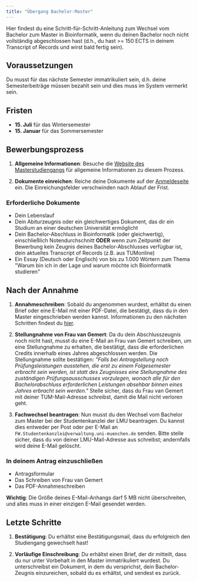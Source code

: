 ```yaml
---
title: "Übergang Bachelor-Master"
---
```


Hier findest du eine Schritt-für-Schritt-Anleitung zum Wechsel vom Bachelor zum Master in Bioinformatik, wenn du deinen Bachelor noch nicht vollständig abgeschlossen hast (d.h., du hast >= 150 ECTS in deinem Transcript of Records und wirst bald fertig sein).

## Voraussetzungen

Du musst für das nächste Semester immatrikuliert sein, d.h. deine Semesterbeiträge müssen bezahlt sein und dies muss im System vermerkt sein.

## Fristen

- **15. Juli** für das Wintersemester
- **15. Januar** für das Sommersemester

## Bewerbungsprozess

1. **Allgemeine Informationen**: Besuche die [Website des Masterstudiengangs](https://www.bio.ifi.lmu.de/studium/studiengaenge_bioinformatik/master/index.html) für allgemeine Informationen zu diesem Prozess.

2. **Dokumente einreichen**: Reiche deine Dokumente auf der [Anmeldeseite](https://www.bio.ifi.lmu.de/studium/studiengaenge_bioinformatik/efv-anmeldung/index.html) ein. Die Einreichungsfelder verschwinden nach Ablauf der Frist.

### Erforderliche Dokumente

- Dein Lebenslauf
- Dein Abiturzeugnis oder ein gleichwertiges Dokument, das dir ein Studium an einer deutschen Universität ermöglicht
- Dein Bachelor-Abschluss in Bioinformatik (oder gleichwertig), einschließlich Notendurchschnitt **ODER** wenn zum Zeitpunkt der Bewerbung kein Zeugnis deines Bachelor-Abschlusses verfügbar ist, dein aktuelles Transcript of Records (z.B. aus TUMonline)
- Ein Essay (Deutsch oder Englisch) von bis zu 1.000 Wörtern zum Thema "Warum bin ich in der Lage und warum möchte ich Bioinformatik studieren"

## Nach der Annahme

1. **Annahmeschreiben**: Sobald du angenommen wurdest, erhältst du einen Brief oder eine E-Mail mit einer PDF-Datei, die bestätigt, dass du in den Master eingeschrieben werden kannst. Informationen zu den nächsten Schritten findest du [hier](https://www.lmu.de/de/workspace-fuer-studierende/1x1-des-studiums/fachwechsel/index.html).

2. **Stellungnahme von Frau van Gemert**: Da du dein Abschlusszeugnis noch nicht hast, musst du eine E-Mail an Frau van Gemert schreiben, um eine Stellungnahme zu erhalten, die bestätigt, dass die erforderlichen Credits innerhalb eines Jahres abgeschlossen werden. Die Stellungnahme sollte bestätigen: *"Falls bei Antragstellung noch Prüfungsleistungen ausstehen, die erst zu einem Folgesemester erbracht sein werden, ist statt des Zeugnisses eine Stellungnahme des zuständigen Prüfungsausschusses vorzulegen, wonach alle für den Bachelorabschluss erforderlichen Leistungen absehbar binnen eines Jahres erbracht sein werden."* Stelle sicher, dass du Frau van Gemert mit deiner TUM-Mail-Adresse schreibst, damit die Mail nicht verloren geht.

3. **Fachwechsel beantragen**: Nun musst du den Wechsel vom Bachelor zum Master bei der Studentenkanzlei der LMU beantragen. Du kannst dies entweder per Post oder per E-Mail an `FW.Studentenkanzlei@verwaltung.uni-muenchen.de` senden. Bitte stelle sicher, dass du von deiner LMU-Mail-Adresse aus schreibst; andernfalls wird deine E-Mail gelöscht.

### In deinem Antrag einzuschließen

- Antragsformular
- Das Schreiben von Frau van Gemert
- Das PDF-Annahmeschreiben

**Wichtig**: Die Größe deines E-Mail-Anhangs darf 5 MB nicht überschreiten, und alles muss in einer einzigen E-Mail gesendet werden.

## Letzte Schritte

1. **Bestätigung**: Du erhältst eine Bestätigungsmail, dass du erfolgreich den Studiengang gewechselt hast!

2. **Vorläufige Einschreibung**: Du erhältst einen Brief, der dir mitteilt, dass du nur unter Vorbehalt in den Master immatrikuliert wurdest. Du unterschreibst ein Dokument, in dem du versprichst, dein Bachelor-Zeugnis einzureichen, sobald du es erhältst, und sendest es zurück.